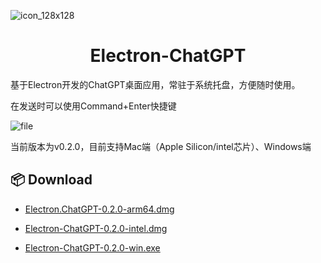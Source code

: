 ![icon_128x128](https://oreo-image-bed-1310232028.cos.ap-shanghai.myqcloud.com/image/icon_128x128.png)

# <center>Electron-ChatGPT</center>

基于Electron开发的ChatGPT桌面应用，常驻于系统托盘，方便随时使用。

在发送时可以使用Command+Enter快捷键

![file](https://oreo-image-bed-1310232028.cos.ap-shanghai.myqcloud.com/image/file.gif)

当前版本为v0.2.0，目前支持Mac端（Apple Silicon/intel芯片）、Windows端

## 📦 Download

- [Electron.ChatGPT-0.2.0-arm64.dmg](https://github.com/Lee8150951/Electron-ChatGPT/releases/download/untagged-8a03a20517097404671a/Electron.ChatGPT-0.2.0-arm64.dmg)

- [Electron-ChatGPT-0.2.0-intel.dmg](https://github.com/Lee8150951/Electron-ChatGPT/releases/download/untagged-8a03a20517097404671a/Electron-ChatGPT-0.2.0-intel.dmg)

- [Electron-ChatGPT-0.2.0-win.exe](https://github.com/Lee8150951/Electron-ChatGPT/releases/download/untagged-8a03a20517097404671a/Electron-ChatGPT-0.2.0-win.exe)
